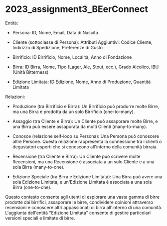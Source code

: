 # 2023_assignment3_BEerConnect


Entità:
    
- Persona: ID, Nome, Email, Data di Nascita

- Cliente (sottoclasse di Persona): Attributi Aggiuntivi: Codice Cliente, Indirizzo di Spedizione, Preferenze di Gusto

- Birrificio: ID Birrificio, Nome, Località, Anno di Fondazione

- Birra: ID Birra, Nome, Tipo (Lager, Ale, Stout, ecc.), Grado Alcolico, IBU (Unità Bitterness)

- Edizione Limitata: ID Edizione, Nome, Anno di Produzione, Quantità Limitata

Relazioni:

- Produzione (tra Birrificio e Birra): Un Birrificio può produrre molte Birre, ma una Birra è prodotta da un solo Birrificio (one-to-many).

- Assaggio (tra Cliente e Birra): Un Cliente può assaporare molte Birre, e una Birra può essere assaporata da molti Clienti (many-to-many).

- Conosce (relazione self-loop su Persona): Una Persona può conoscere altre Persone. Questa relazione rappresenta la connessione tra i clienti o degustatori esperti che si conoscono all'interno della comunità birraia.

- Recensione (tra Cliente e Birra): Un Cliente può scrivere molte Recensioni, ma una Recensione è associata a un solo Cliente e a una sola Birra (many-to-one).

- Edizione Speciale (tra Birra e Edizione Limitata): Una Birra può avere una sola Edizione Limitata, e un'Edizione Limitata è associata a una sola Birra (one-to-one).

Questo contesto consente agli utenti di esplorare una vasta gamma di birre prodotte dai birrifici, assaporare le birre, condividere opinioni attraverso recensioni e conoscere altri appassionati di birra all'interno di una comunità. L'aggiunta dell'entità "Edizione Limitata" consente di gestire particolari versioni speciali e limitate di birre.
